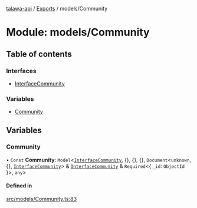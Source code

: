 [talawa-api](../README.md) / [Exports](../modules.md) / models/Community

# Module: models/Community

## Table of contents

### Interfaces

- [InterfaceCommunity](../interfaces/models_Community.InterfaceCommunity.md)

### Variables

- [Community](models_Community.md#community)

## Variables

### Community

• `Const` **Community**: `Model`\<[`InterfaceCommunity`](../interfaces/models_Community.InterfaceCommunity.md), \{\}, \{\}, \{\}, `Document`\<`unknown`, \{\}, [`InterfaceCommunity`](../interfaces/models_Community.InterfaceCommunity.md)\> & [`InterfaceCommunity`](../interfaces/models_Community.InterfaceCommunity.md) & `Required`\<\{ `_id`: `ObjectId`  \}\>, `any`\>

#### Defined in

[src/models/Community.ts:83](https://github.com/PalisadoesFoundation/talawa-api/blob/e5f7a9d/src/models/Community.ts#L83)
